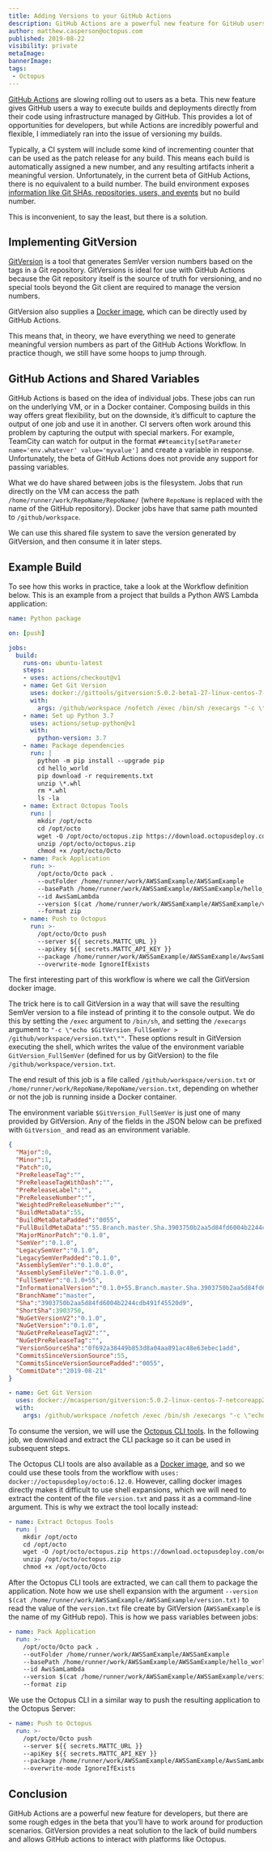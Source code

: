 ```yaml
---
title: Adding Versions to your GitHub Actions
description: GitHub Actions are a powerful new feature for GitHub users but lack any native versioning capabilities. In this blog post, we’ll see how to implement versioning.
author: matthew.casperson@octopus.com
published: 2019-08-22
visibility: private
metaImage:
bannerImage:
tags:
 - Octopus
---
```


[GitHub Actions](https://github.com/features/actions) are slowing rolling out to users as a beta. This new feature gives GitHub users a way to execute builds and deployments directly from their code using infrastructure managed by GitHub. This provides a lot of opportunities for developers, but while Actions are incredibly powerful and flexible, I immediately ran into the issue of versioning my builds.

Typically, a CI system will include some kind of incrementing counter that can be used as the patch release for any build. This means each build is automatically assigned a new number, and any resulting artifacts inherit a meaningful version. Unfortunately, in the current beta of GitHub Actions, there is no equivalent to a build number. The build environment exposes [information like Git SHAs, repositories, users, and events](https://developer.github.com/actions/creating-github-actions/accessing-the-runtime-environment/) but no build number.

This is inconvenient, to say the least, but there is a solution.

## Implementing GitVersion

[GitVersion](https://gitversion.readthedocs.io/en/latest/) is a tool that generates SemVer version numbers based on the tags in a Git repository. GitVersions is ideal for use with GitHub Actions because the Git repository itself is the source of truth for versioning, and no special tools beyond the Git client are required to manage the version numbers.

GitVersion also supplies a [Docker image](https://hub.docker.com/r/gittools/gitversion/), which can be directly used by GitHub Actions.

This means that, in theory, we have everything we need to generate meaningful version numbers as part of the GitHub Actions Workflow. In practice though, we still have some hoops to jump through.

## GitHub Actions and Shared Variables

GitHub Actions is based on the idea of individual jobs. These jobs can run on the underlying VM, or in a Docker container. Composing builds in this way offers great flexibility, but on the downside, it’s difficult to capture the output of one job and use it in another. CI servers often work around this problem by capturing the output with special markers. For example, TeamCity can watch for output in the format `##teamcity[setParameter name='env.whatever' value='myvalue']` and create a variable in response. Unfortunately, the beta of GitHub Actions does not provide any support for passing variables.

What we do have shared between jobs is the filesystem. Jobs that run directly on the VM can access the path `/home/runner/work/RepoName/RepoName/` (where `RepoName` is replaced with the name of the GitHub repository). Docker jobs have that same path mounted to `/github/workspace`.

We can use this shared file system to save the version generated by GitVersion, and then consume it in later steps.

## Example Build

To see how this works in practice, take a look at the Workflow definition below. This is an example from a project that builds a Python AWS Lambda application:

```yaml
name: Python package

on: [push]

jobs:
  build:
    runs-on: ubuntu-latest
    steps:
    - uses: actions/checkout@v1
    - name: Get Git Version
      uses: docker://gittools/gitversion:5.0.2-beta1-27-linux-centos-7-netcoreapp2.2
      with:
        args: /github/workspace /nofetch /exec /bin/sh /execargs "-c \"echo $GitVersion_FullSemVer > /github/workspace/version.txt\""
    - name: Set up Python 3.7
      uses: actions/setup-python@v1
      with:
        python-version: 3.7
    - name: Package dependencies
      run: |
        python -m pip install --upgrade pip
        cd hello_world
        pip download -r requirements.txt
        unzip \*.whl
        rm *.whl
        ls -la
    - name: Extract Octopus Tools
      run: |
        mkdir /opt/octo
        cd /opt/octo
        wget -O /opt/octo/octopus.zip https://download.octopusdeploy.com/octopus-tools/6.12.0/OctopusTools.6.12.0.portable.zip
        unzip /opt/octo/octopus.zip
        chmod +x /opt/octo/Octo
    - name: Pack Application
      run: >-
        /opt/octo/Octo pack .
        --outFolder /home/runner/work/AWSSamExample/AWSSamExample
        --basePath /home/runner/work/AWSSamExample/AWSSamExample/hello_world
        --id AwsSamLambda
        --version $(cat /home/runner/work/AWSSamExample/AWSSamExample/version.txt)
        --format zip
    - name: Push to Octopus
      run: >-
        /opt/octo/Octo push
        --server ${{ secrets.MATTC_URL }}
        --apiKey ${{ secrets.MATTC_API_KEY }}
        --package /home/runner/work/AWSSamExample/AWSSamExample/AwsSamLambda.$(cat /home/runner/work/AWSSamExample/AWSSamExample/version.txt).zip
        --overwrite-mode IgnoreIfExists

```

The first interesting part of this workflow is where we call the GitVersion docker image.

The trick here is to call GitVersion in a way that will save the resulting SemVer version to a file instead of printing it to the console output. We do this by setting the `/exec` argument to `/bin/sh`, and setting the `/execargs` argument to `"-c \"echo $GitVersion_FullSemVer > /github/workspace/version.txt\""`. These options result in GitVersion executing the shell, which writes the value of the environment variable `GitVersion_FullSemVer` (defined for us by GitVersion) to the file `/github/workspace/version.txt`.

The end result of this job is a file called `/github/workspace/version.txt` or `/home/runner/work/RepoName/RepoName/version.txt`, depending on whether or not the job is running inside a Docker container.

The environment variable `$GitVersion_FullSemVer` is just one of many provided by GitVersion. Any of the fields in the JSON below can be prefixed with `GitVersion_` and read as an environment variable.

```json
{                                                           
  "Major":0,
  "Minor":1,
  "Patch":0,
  "PreReleaseTag":"",
  "PreReleaseTagWithDash":"",
  "PreReleaseLabel":"",
  "PreReleaseNumber":"",
  "WeightedPreReleaseNumber":"",
  "BuildMetaData":55,
  "BuildMetaDataPadded":"0055",
  "FullBuildMetaData":"55.Branch.master.Sha.3903750b2aa5d84fd6004b2244cdb491f45520d9",
  "MajorMinorPatch":"0.1.0",
  "SemVer":"0.1.0",
  "LegacySemVer":"0.1.0",
  "LegacySemVerPadded":"0.1.0",
  "AssemblySemVer":"0.1.0.0",
  "AssemblySemFileVer":"0.1.0.0",
  "FullSemVer":"0.1.0+55",
  "InformationalVersion":"0.1.0+55.Branch.master.Sha.3903750b2aa5d84fd6004b2244cdb491f45520d9",
  "BranchName":"master",
  "Sha":"3903750b2aa5d84fd6004b2244cdb491f45520d9",
  "ShortSha":3903750,
  "NuGetVersionV2":"0.1.0",
  "NuGetVersion":"0.1.0",
  "NuGetPreReleaseTagV2":"",
  "NuGetPreReleaseTag":"",
  "VersionSourceSha":"0f692a38449b853d8a04aa891ac48e63ebec1add",
  "CommitsSinceVersionSource":55,
  "CommitsSinceVersionSourcePadded":"0055",
  "CommitDate":"2019-08-21"
}
```

```yaml
- name: Get Git Version
  uses: docker://mcasperson/gitversion:5.0.2-linux-centos-7-netcoreapp2.2
  with:
    args: /github/workspace /nofetch /exec /bin/sh /execargs "-c \"echo $GitVersion_FullSemVer > /github/workspace/version.txt\""
```

To consume the version, we will use the [Octopus CLI tools](https://octopus.com/docs/octopus-rest-api/octo.exe-command-line). In the following job, we download and extract the CLI package so it can be used in subsequent steps.

The Octopus CLI tools are also available as a [Docker image](https://hub.docker.com/r/octopusdeploy/octo), and so we could use these tools from the workflow with `uses: docker://octopusdeploy/octo:6.12.0`. However, calling docker images directly makes it difficult to use shell expansions, which we will need to extract the content of the file `version.txt` and pass it as a command-line argument. This is why we extract the tool locally instead:

```yaml
- name: Extract Octopus Tools
  run: |
    mkdir /opt/octo
    cd /opt/octo
    wget -O /opt/octo/octopus.zip https://download.octopusdeploy.com/octopus-tools/6.12.0/OctopusTools.6.12.0.portable.zip
    unzip /opt/octo/octopus.zip
    chmod +x /opt/octo/Octo
```

After the Octopus CLI tools are extracted, we can call them to package the application. Note how we use shell expansion with the argument `--version $(cat /home/runner/work/AWSSamExample/AWSSamExample/version.txt)` to read the value of the `version.txt` file create by GitVersion (`AWSSamExample` is the name of my GitHub repo). This is how we pass variables between jobs:

```yaml
- name: Pack Application
  run: >-
    /opt/octo/Octo pack .
    --outFolder /home/runner/work/AWSSamExample/AWSSamExample
    --basePath /home/runner/work/AWSSamExample/AWSSamExample/hello_world
    --id AwsSamLambda
    --version $(cat /home/runner/work/AWSSamExample/AWSSamExample/version.txt)
    --format zip
```

We use the Octopus CLI in a similar way to push the resulting application to the Octopus Server:

```yaml
- name: Push to Octopus
  run: >-
    /opt/octo/Octo push
    --server ${{ secrets.MATTC_URL }}
    --apiKey ${{ secrets.MATTC_API_KEY }}
    --package /home/runner/work/AWSSamExample/AWSSamExample/AwsSamLambda.$(cat /home/runner/work/AWSSamExample/AWSSamExample/version.txt).zip
    --overwrite-mode IgnoreIfExists
```

## Conclusion

GitHub Actions are a powerful new feature for developers, but there are some rough edges in the beta that you’ll have to work around for production scenarios. GitVersion provides a neat solution to the lack of build numbers and allows GitHub actions to interact with platforms like Octopus.
